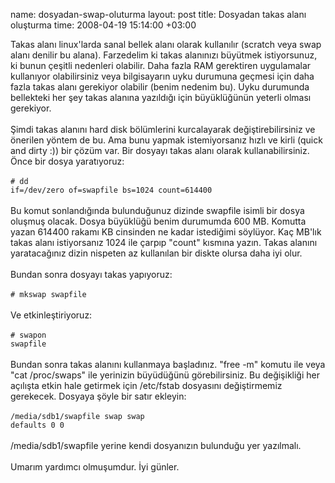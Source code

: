 name: dosyadan-swap-oluturma
layout: post
title: Dosyadan takas alanı oluşturma
time: 2008-04-19 15:14:00 +03:00

Takas alanı linux'larda sanal bellek alanı olarak kullanılır (scratch veya swap alanı denilir bu alana). Farzedelim ki takas alanınızı büyütmek istiyorsunuz, ki bunun çeşitli nedenleri olabilir. Daha fazla RAM gerektiren uygulamalar kullanıyor olabilirsiniz veya bilgisayarın uyku durumuna geçmesi için daha fazla takas alanı gerekiyor olabilir (benim nedenim bu). Uyku durumunda bellekteki her şey takas alanına yazıldığı için büyüklüğünün yeterli olması gerekiyor.<br /><br />Şimdi takas alanını hard disk bölümlerini kurcalayarak değiştirebilirsiniz ve önerilen yöntem de bu. Ama bunu yapmak istemiyorsanız hızlı ve kirli (quick and dirty :)) bir çözüm var. Bir dosyayı takas alanı olarak kullanabilirsiniz. Önce bir dosya yaratıyoruz:<br /><br /><code># dd if=/dev/zero of=swapfile bs=1024 count=614400</code><br /><br />Bu komut sonlandığında bulunduğunuz dizinde swapfile isimli bir dosya oluşmuş olacak. Dosya büyüklüğü benim durumumda 600 MB. Komutta yazan 614400 rakamı KB cinsinden ne kadar istediğimi söylüyor. Kaç MB'lık takas alanı istiyorsanız 1024 ile çarpıp "count" kısmına yazın. Takas alanını yaratacağınız dizin nispeten az kullanılan bir diskte olursa daha iyi olur.<br /><br />Bundan sonra dosyayı takas yapıyoruz:<br /><br /><code># mkswap swapfile</code><br /><br />Ve etkinleştiriyoruz:<br /><br /><code># swapon swapfile</code><br /><br />Bundan sonra takas alanını kullanmaya başladınız. "free -m" komutu ile veya "cat /proc/swaps" ile yerinizin büyüdüğünü görebilirsiniz. Bu değişikliği her açılışta etkin hale getirmek için /etc/fstab dosyasını değiştirmemiz gerekecek. Dosyaya şöyle bir satır ekleyin:<br /><br /><code>/media/sdb1/swapfile swap    swap   defaults   0   0</code><br /><br />/media/sdb1/swapfile yerine kendi dosyanızın bulunduğu yer yazılmalı.<br /><br />Umarım yardımcı olmuşumdur. İyi günler.
